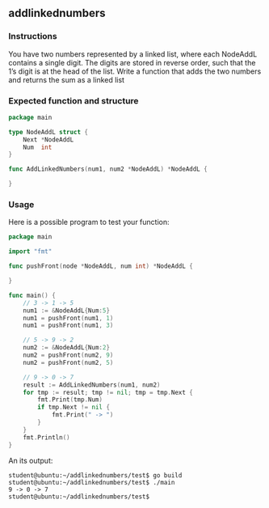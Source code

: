 ## addlinkednumbers

### Instructions

You have two numbers represented by a linked list, where each NodeAddL contains a single digit.
The digits are stored in reverse order, such that the 1’s digit is at the head of the list.
Write a function that adds the two numbers and returns the sum as a linked list

### Expected function and structure

```go
package main

type NodeAddL struct {
	Next *NodeAddL
	Num  int
}

func AddLinkedNumbers(num1, num2 *NodeAddL) *NodeAddL {

}
```

### Usage

Here is a possible program to test your function:

```go
package main

import "fmt"

func pushFront(node *NodeAddL, num int) *NodeAddL {

}

func main() {
	// 3 -> 1 -> 5
	num1 := &NodeAddL{Num:5}
	num1 = pushFront(num1, 1)
	num1 = pushFront(num1, 3)

	// 5 -> 9 -> 2
	num2 := &NodeAddL{Num:2}
	num2 = pushFront(num2, 9)
	num2 = pushFront(num2, 5)

	// 9 -> 0 -> 7
	result := AddLinkedNumbers(num1, num2)
	for tmp := result; tmp != nil; tmp = tmp.Next {
		fmt.Print(tmp.Num)
		if tmp.Next != nil {
			fmt.Print(" -> ")
		}
	}
	fmt.Println()
}
```

An its output:

```console
student@ubuntu:~/addlinkednumbers/test$ go build
student@ubuntu:~/addlinkednumbers/test$ ./main
9 -> 0 -> 7
student@ubuntu:~/addlinkednumbers/test$
```
